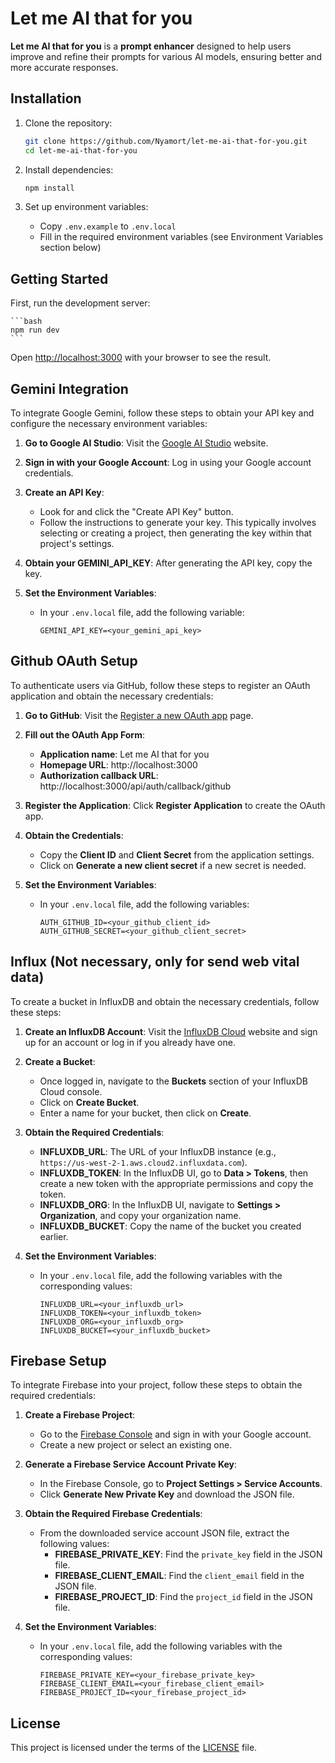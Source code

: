 # Let me AI that for you

**Let me AI that for you** is a **prompt enhancer** designed to help users improve and refine their prompts for various AI models, ensuring better and more accurate responses.

## Installation

1. Clone the repository:
    ```bash
    git clone https://github.com/Nyamort/let-me-ai-that-for-you.git
    cd let-me-ai-that-for-you
    ```

2. Install dependencies:
    ```bash
    npm install
    ```

3. Set up environment variables:
    - Copy `.env.example` to `.env.local`
    - Fill in the required environment variables (see Environment Variables section below)

## Getting Started

First, run the development server:

    ```bash
    npm run dev
    ```

Open [http://localhost:3000](http://localhost:3000) with your browser to see the result.


## Gemini Integration

To integrate Google Gemini, follow these steps to obtain your API key and configure the necessary environment variables:

1. **Go to Google AI Studio**: Visit the [Google AI Studio](https://ai.google.dev/gemini-api/docs/api-key?hl=en) website.
2. **Sign in with your Google Account**: Log in using your Google account credentials.
3. **Create an API Key**: 
    - Look for and click the "Create API Key" button.
    - Follow the instructions to generate your key. This typically involves selecting or creating a project, then generating the key within that project's settings.
4. **Obtain your GEMINI_API_KEY**: After generating the API key, copy the key.

5. **Set the Environment Variables**:
    - In your `.env.local` file, add the following variable:
      ```env
      GEMINI_API_KEY=<your_gemini_api_key>
      ```

## Github OAuth Setup

To authenticate users via GitHub, follow these steps to register an OAuth application and obtain the necessary credentials:

1. **Go to GitHub**: Visit the [Register a new OAuth app](https://github.com/settings/applications/new) page.
2. **Fill out the OAuth App Form**:
    - **Application name**: Let me AI that for you
    - **Homepage URL**: http://localhost:3000
    - **Authorization callback URL**: http://localhost:3000/api/auth/callback/github
3. **Register the Application**: Click **Register Application** to create the OAuth app.
4. **Obtain the Credentials**:
    - Copy the **Client ID** and **Client Secret** from the application settings.
    - Click on **Generate a new client secret** if a new secret is needed.

5. **Set the Environment Variables**:
    - In your `.env.local` file, add the following variables:
      ```env
      AUTH_GITHUB_ID=<your_github_client_id>
      AUTH_GITHUB_SECRET=<your_github_client_secret>
      ```

## Influx (Not necessary, only for send web vital data)

To create a bucket in InfluxDB and obtain the necessary credentials, follow these steps:

1. **Create an InfluxDB Account**: Visit the [InfluxDB Cloud](https://cloud.influxdata.com/) website and sign up for an account or log in if you already have one.

2. **Create a Bucket**:
    - Once logged in, navigate to the **Buckets** section of your InfluxDB Cloud console.
    - Click on **Create Bucket**.
    - Enter a name for your bucket, then click on **Create**.

3. **Obtain the Required Credentials**:
    - **INFLUXDB_URL**: The URL of your InfluxDB instance (e.g., `https://us-west-2-1.aws.cloud2.influxdata.com`).
    - **INFLUXDB_TOKEN**: In the InfluxDB UI, go to **Data > Tokens**, then create a new token with the appropriate permissions and copy the token.
    - **INFLUXDB_ORG**: In the InfluxDB UI, navigate to **Settings > Organization**, and copy your organization name.
    - **INFLUXDB_BUCKET**: Copy the name of the bucket you created earlier.

4. **Set the Environment Variables**:
    - In your `.env.local` file, add the following variables with the corresponding values:
      ```env
      INFLUXDB_URL=<your_influxdb_url>
      INFLUXDB_TOKEN=<your_influxdb_token>
      INFLUXDB_ORG=<your_influxdb_org>
      INFLUXDB_BUCKET=<your_influxdb_bucket>
      ```

## Firebase Setup

To integrate Firebase into your project, follow these steps to obtain the required credentials:

1. **Create a Firebase Project**: 
    - Go to the [Firebase Console](https://console.firebase.google.com/) and sign in with your Google account.
    - Create a new project or select an existing one.

2. **Generate a Firebase Service Account Private Key**:
    - In the Firebase Console, go to **Project Settings > Service Accounts**.
    - Click **Generate New Private Key** and download the JSON file.

3. **Obtain the Required Firebase Credentials**:
    - From the downloaded service account JSON file, extract the following values:
      - **FIREBASE_PRIVATE_KEY**: Find the `private_key` field in the JSON file.
      - **FIREBASE_CLIENT_EMAIL**: Find the `client_email` field in the JSON file.
      - **FIREBASE_PROJECT_ID**: Find the `project_id` field in the JSON file.

4. **Set the Environment Variables**:
    - In your `.env.local` file, add the following variables with the corresponding values:
      ```env
      FIREBASE_PRIVATE_KEY=<your_firebase_private_key>
      FIREBASE_CLIENT_EMAIL=<your_firebase_client_email>
      FIREBASE_PROJECT_ID=<your_firebase_project_id>
      ```

## License

This project is licensed under the terms of the [LICENSE](LICENSE) file.
